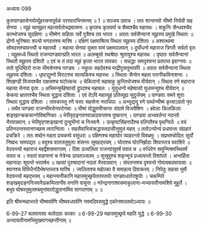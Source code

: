 अध्यायः 099

कुरुपाण्डवसेनयोर्व्यूहरचनापूर्वकं परस्पराभिगमनम् ॥ 1 ॥
सञ्जय उवाच ।
ततः शान्तनवो भीष्मो निर्ययौ सह सेनया ।
व्यूहं चाव्यूहत महत्सर्वतोभद्रमात्मनः ॥
कृपश्च कृतवर्मा च शैब्यश्चैव महारथः ।
शकुनिः सैन्धवश्चैव काम्भोजश्च सुदक्षिणः ॥
भीष्मेण सहिताः सर्वे पुत्रैश्च तव भारत ।
अग्रतः सर्वसैन्यानां व्यूहस्य प्रमुखे स्थिताः ॥
द्रोणो भूरिश्रवाः शल्यो भगदत्तश्च मारिष ।
दक्षिणं पक्षमाश्रित्य स्थिता व्यूहस्य दंशिताः ॥
अश्वत्थामा सोमदत्तश्चावन्त्यौ च महारथौ ।
महत्या सेनया युक्ता वामं पक्षमपालयन् ॥
दुर्योधनो महाराज त्रिगर्तैः सर्वतो वृतः ।
व्यूहमध्ये स्थितो राजन्पाण्डवान्प्रति भारत ॥
अलम्बुसो रथश्रेष्ठः श्रुतायुश्च महारथः ।
पृष्ठतः सर्वसैन्यानां स्थितौ व्यूहस्य दंशितौ ॥
एवं च तं तदा व्यूहं कृत्वा भारत तावकाः ।
सन्नद्धाः समदृश्यन्त प्रतपन्त इवाग्नयः ॥
ततो युधिष्ठिरो राजा भीमसेनश्च पाण्डवः ।
नकुलः सहदेवश्च माद्रीपुत्रावुभावपि ॥
अग्रतः सर्वसैन्यानां स्थिता व्यूहस्य दंशिताः ।
धृष्टद्युम्नो विराटश्च सात्यकिश्च महारथः ॥
स्थिताः सैन्येन महता परानीकविनाशनाः ।
शिखण्डी विजयश्चैव राक्षसश्च घटोत्कचः ॥
चेकितानो महाबाहुः कुन्तिभोजश्च वीर्यवान् ।
स्थिता रणे महाराज महत्या सेनया वृताः ॥
अभिमन्युर्महेष्वासो द्रुपदश्च महाबलः ।
युयुधानो महेष्वासो युधामन्युश्च वीर्यवान् ॥
केकया भ्रातरश्चैव स्थिता युद्धाय दंशिताः ।
एवं तेऽपि महाव्यूहं प्रतिव्यूह्य सुदुर्जयम् ॥
पाण्डवाः समरे शूराः स्थिता युद्धाय दंशिताः ।
तावकास्तु रणे यत्ताः सहसेना नराधिपाः ॥
अभ्युद्ययू रणे पार्थान्भीष्मं कृत्वाऽग्रतो नृप ।
तथैव पाण्डवा राजन्भीमसेनपरोगमाः ॥
भीष्मं योद्धुमभीप्सन्तः संग्रामे विजयैषिणः ।
क्ष्वेलाः किलकिलाः शङ्खान्क्रकचान्गोविषाणिकाः ॥
भेरीमृदङ्गपणवान्नादयन्तश्च पुष्करान् ।
पाण्डवा अभ्यवर्तन्त नदन्तो भैरवान्रवान् ॥
भेरीमृद्गशङ्खानां दुन्दुभीनां च निःस्वनैः ।
उत्कृष्टसिंहनादैश्च वल्गितैश्च पृथग्विधैः ॥
वयं प्रतिनदन्तस्तानगच्छाम त्वरान्विताः ।
सहसैवाभिसंक्रद्धास्तदासीत्तुमुलं महत् ॥
ततोऽन्योन्यं प्रधावन्तः संप्रहारं प्रचक्रिरे ।
ततः शब्देन महता प्रचकम्पे वसुंधरा ॥
पक्षिणश्च महाघोरं व्याहरन्तो विबभ्रमुः ।
सप्रभश्चोदितः सूर्यो निष्प्रभः समपद्यत ॥
ववुश्च वातास्तुमुलाः शंसन्तः सुमहद्भयम् ।
घोराश्च घोरनिर्ह्रादाः शिवास्तत्र ववाशिरे ॥
वेदयन्त्यो महाराज महद्वैशसमागतम् ।
दिशः प्रज्वलिता राजन्पांसुवर्षं पपात च ॥
रुधिरेण समुन्मिश्रमस्थिवर्षं पपात च ।
रुदतां वाहनानां च नेत्रेभ्यः प्रापतञ्जलम् ॥
सुस्रुवुश्च शकृन्मूत्रं प्रध्यायन्तो विशांपते ।
अन्तर्हिता महानादाः श्रूयन्ते भरतर्षभ ॥
रक्षसां पुरुषादानां नदतां भैरवान्रवान् ।
संपतन्तश्च दृश्यन्ते गोमायबलवायसाः ॥
श्वानश्च विविधैर्नादैर्भषन्तस्तत्र मारिष ।
ज्वलिताश्च महोल्का वै समाहत्य दिवाकरम् ।
निपेतुः सहसा भूमौ वेदयन्त्यो महद्भयम् ॥
महान्त्यनीकानि महासमुच्छ्रयेततस्तयोः पाण्डवधार्तराष्ट्रयोः ।
चकम्पिरे शङ्खमृदङ्गनिःस्वनैःप्रकम्पितानीव वनानि वायुना ॥
नरेन्द्रनागाश्वसमाकुलाना-मभ्यायतीनामशिवे मुहूर्ते ।
बभूव घोषस्तुमुलश्चमूनांवातोद्धुतानामिव सागराणाम् ॥ ॥

इति श्रीमन्महाभरते भीष्मपर्वणि भीष्मवधपर्वणि नवमदिवसयुद्धे एकोनशततमोऽध्यायः ॥

6-99-27 बलवायसाः बलोदग्राः काकाः ॥ 6-99-29 महासमुच्छ्रये महति युद्धे ॥ 6-99-30 अभ्यायतीनामभिमुखमागच्छन्तीनाम् ॥
